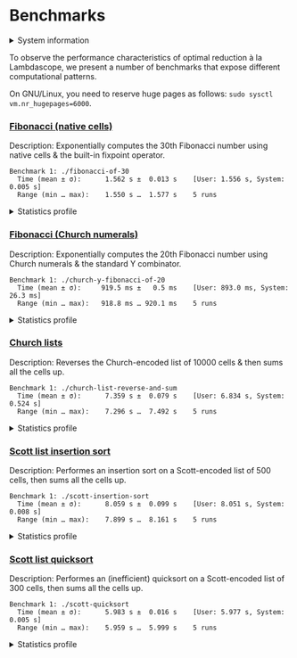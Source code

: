 # Benchmarks

<details>
<summary>System information</summary>

```
                          ./+o+-       etiamz@etiamz
                  yyyyy- -yyyyyy+      OS: Ubuntu 24.04 noble
               ://+//////-yyyyyyo      Kernel: x86_64 Linux 6.8.0-60-generic
           .++ .:/++++++/-.+sss/`      Uptime: 16m
         .:++o:  /++++++++/:--:/-      Packages: 2799
        o:+o+:++.`..```.-/oo+++++/     Shell: bash 5.2.21
       .:+o:+o/.          `+sssoo+/    Resolution: 3840x2400
  .++/+:+oo+o:`             /sssooo.   DE: GNOME 46.7
 /+++//+:`oo+o               /::--:.   WM: Mutter
 \+/+o+++`o++o               ++////.   WM Theme: Adwaita
  .++.o+++oo+:`             /dddhhh.   GTK Theme: Yaru-red [GTK2/3]
       .+.o+oo:.          `oddhhhh+    Icon Theme: Yaru-red
        \+.++o+o``-````.:ohdhhhhh+     Font: Ubuntu Sans Bold 11 @wght=700
         `:o+++ `ohhhhhhhhyo++os:      Disk: 389G / 484G (85%)
           .o:`.syhhhhhhh/.oo++o`      CPU: AMD Ryzen 9 5900HX with Radeon Graphics @ 16x 4.68GHz
               /osyyyyyyo++ooo+++/     GPU: AMD/ATI Cezanne [Radeon Vega Series / Radeon Vega Mobile Series]
                   ````` +oo+++o\:     RAM: 5849MiB / 15388MiB
                          `oo++.
```

</details>

To observe the performance characteristics of optimal reduction à la Lambdascope, we present a number of benchmarks that expose different computational patterns.

On GNU/Linux, you need to reserve huge pages as follows: `sudo sysctl vm.nr_hugepages=6000`.

### [Fibonacci (native cells)](fibonacci-of-30.c)

Description: Exponentially computes the 30th Fibonacci number using native cells & the built-in fixpoint operator.

```
Benchmark 1: ./fibonacci-of-30
  Time (mean ± σ):      1.562 s ±  0.013 s    [User: 1.556 s, System: 0.005 s]
  Range (min … max):    1.550 s …  1.577 s    5 runs
```

<details>
<summary>Statistics profile</summary>

```
Annihilation interactions: 0
 Commutation interactions: 8077611
        Beta interactions: 2692537
               Expansions: 2692536
    Native function calls: 12948453
            If-then-elses: 4870845
       Total interactions: 28589446
      Garbage collections: 20390451
       Delimiter mergings: 0
     Total graph rewrites: 48979897
    Duplicators allocated: 8077611
     Delimiters allocated: 0
    Total nodes allocated: 75905268
```

</details>

### [Fibonacci (Church numerals)](church-y-fibonacci-of-20.c)

Description: Exponentially computes the 20th Fibonacci number using Church numerals & the standard Y combinator.

```
Benchmark 1: ./church-y-fibonacci-of-20
  Time (mean ± σ):     919.5 ms ±   0.5 ms    [User: 893.0 ms, System: 26.3 ms]
  Range (min … max):   918.8 ms … 920.1 ms    5 runs
```

<details>
<summary>Statistics profile</summary>

```
Annihilation interactions: 7359361
 Commutation interactions: 38269752
        Beta interactions: 521847
               Expansions: 0
    Native function calls: 0
            If-then-elses: 0
       Total interactions: 46150960
      Garbage collections: 2658690
       Delimiter mergings: 1703278
     Total graph rewrites: 50512928
    Duplicators allocated: 3439104
     Delimiters allocated: 19961121
    Total nodes allocated: 27124206
```

</details>

### [Church lists](church-list-reverse-and-sum.c)

Description: Reverses the Church-encoded list of 10000 cells & then sums all the cells up.

```
Benchmark 1: ./church-list-reverse-and-sum
  Time (mean ± σ):      7.359 s ±  0.079 s    [User: 6.834 s, System: 0.524 s]
  Range (min … max):    7.296 s …  7.492 s    5 runs
```

<details>
<summary>Statistics profile</summary>

```
Annihilation interactions: 50124995
 Commutation interactions: 400300030
        Beta interactions: 100006
               Expansions: 0
    Native function calls: 20000
            If-then-elses: 0
       Total interactions: 450545031
      Garbage collections: 10008
       Delimiter mergings: 40001
     Total graph rewrites: 450595040
    Duplicators allocated: 140001
     Delimiters allocated: 150255014
    Total nodes allocated: 150625048
```

</details>

### [Scott list insertion sort](scott-insertion-sort.c)

Description: Performes an insertion sort on a Scott-encoded list of 500 cells, then sums all the cells up.

```
Benchmark 1: ./scott-insertion-sort
  Time (mean ± σ):      8.059 s ±  0.099 s    [User: 8.051 s, System: 0.008 s]
  Range (min … max):    7.899 s …  8.161 s    5 runs
```

<details>
<summary>Statistics profile</summary>

```
Annihilation interactions: 84454257
 Commutation interactions: 360554484
        Beta interactions: 1007506
               Expansions: 125750
    Native function calls: 250500
            If-then-elses: 124750
       Total interactions: 446391497
      Garbage collections: 67766332
       Delimiter mergings: 2496004
     Total graph rewrites: 516653833
    Duplicators allocated: 751506
     Delimiters allocated: 236052519
    Total nodes allocated: 246589149
```

</details>

### [Scott list quicksort](scott-quicksort.c)

Description: Performes an (inefficient) quicksort on a Scott-encoded list of 300 cells, then sums all the cells up.

```
Benchmark 1: ./scott-quicksort
  Time (mean ± σ):      5.983 s ±  0.016 s    [User: 5.977 s, System: 0.005 s]
  Range (min … max):    5.959 s …  5.999 s    5 runs
```

<details>
<summary>Statistics profile</summary>

```
Annihilation interactions: 41800202
 Commutation interactions: 320505665
        Beta interactions: 1085106
               Expansions: 135450
    Native function calls: 180000
            If-then-elses: 89700
       Total interactions: 363660673
      Garbage collections: 28769535
       Delimiter mergings: 46806957
     Total graph rewrites: 439237165
    Duplicators allocated: 904512
     Delimiters allocated: 167379139
    Total nodes allocated: 173230541
```

</details>
